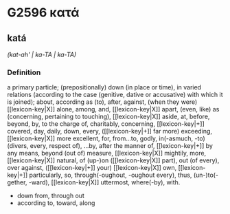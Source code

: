 # G2596 κατά

## katá

_(kat-ah' | ka-TA | ka-TA)_

### Definition

a primary particle; (prepositionally) down (in place or time), in varied relations (according to the case (genitive, dative or accusative) with which it is joined); about, according as (to), after, against, (when they were) [[lexicon-key|X]] alone, among, and, [[lexicon-key|X]] apart, (even, like) as (concerning, pertaining to touching), [[lexicon-key|X]] aside, at, before, beyond, by, to the charge of, charitably, concerning, [[lexicon-key|+]] covered, day, daily, down, every, ([[lexicon-key|+]] far more) exceeding, [[lexicon-key|X]] more excellent, for, from...to, godly, in(-asmuch, -to) (divers, every, respect of), ...by, after the manner of, [[lexicon-key|+]] by any means, beyond (out of) measure, [[lexicon-key|X]] mightily, more, [[lexicon-key|X]] natural, of (up-)on ([[lexicon-key|X]] part), out (of every), over against, ([[lexicon-key|+]] your) [[lexicon-key|X]] own, [[lexicon-key|+]] particularly, so, through(-oughout, -oughout every), thus, (un-)to(-gether, -ward), [[lexicon-key|X]] uttermost, where(-by), with.

- down from, through out
- according to, toward, along

